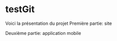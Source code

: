 # testGit
Voici la présentation du projet
Première partie: site

Deuxième partie: application mobile
